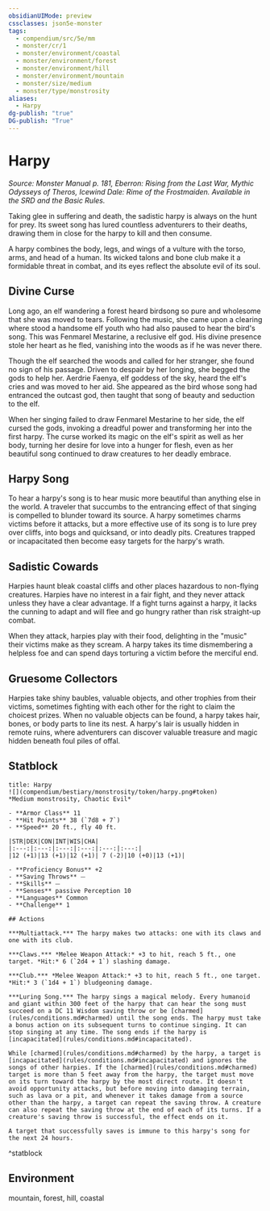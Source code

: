 ```yaml
---
obsidianUIMode: preview
cssclasses: json5e-monster
tags:
  - compendium/src/5e/mm
  - monster/cr/1
  - monster/environment/coastal
  - monster/environment/forest
  - monster/environment/hill
  - monster/environment/mountain
  - monster/size/medium
  - monster/type/monstrosity
aliases:
  - Harpy
dg-publish: "true"
DG-publish: "True"
---
```

# Harpy
*Source: Monster Manual p. 181, Eberron: Rising from the Last War, Mythic Odysseys of Theros, Icewind Dale: Rime of the Frostmaiden. Available in the SRD and the Basic Rules.*  

Taking glee in suffering and death, the sadistic harpy is always on the hunt for prey. Its sweet song has lured countless adventurers to their deaths, drawing them in close for the harpy to kill and then consume.

A harpy combines the body, legs, and wings of a vulture with the torso, arms, and head of a human. Its wicked talons and bone club make it a formidable threat in combat, and its eyes reflect the absolute evil of its soul.

## Divine Curse

Long ago, an elf wandering a forest heard birdsong so pure and wholesome that she was moved to tears. Following the music, she came upon a clearing where stood a handsome elf youth who had also paused to hear the bird's song. This was Fenmarel Mestarine, a reclusive elf god. His divine presence stole her heart as he fled, vanishing into the woods as if he was never there.

Though the elf searched the woods and called for her stranger, she found no sign of his passage. Driven to despair by her longing, she begged the gods to help her. Aerdrie Faenya, elf goddess of the sky, heard the elf's cries and was moved to her aid. She appeared as the bird whose song had entranced the outcast god, then taught that song of beauty and seduction to the elf.

When her singing failed to draw Fenmarel Mestarine to her side, the elf cursed the gods, invoking a dreadful power and transforming her into the first harpy. The curse worked its magic on the elf's spirit as well as her body, turning her desire for love into a hunger for flesh, even as her beautiful song continued to draw creatures to her deadly embrace.

## Harpy Song

To hear a harpy's song is to hear music more beautiful than anything else in the world. A traveler that succumbs to the entrancing effect of that singing is compelled to blunder toward its source. A harpy sometimes charms victims before it attacks, but a more effective use of its song is to lure prey over cliffs, into bogs and quicksand, or into deadly pits. Creatures trapped or incapacitated then become easy targets for the harpy's wrath.

## Sadistic Cowards

Harpies haunt bleak coastal cliffs and other places hazardous to non-flying creatures. Harpies have no interest in a fair fight, and they never attack unless they have a clear advantage. If a fight turns against a harpy, it lacks the cunning to adapt and will flee and go hungry rather than risk straight-up combat.

When they attack, harpies play with their food, delighting in the "music" their victims make as they scream. A harpy takes its time dismembering a helpless foe and can spend days torturing a victim before the merciful end.

## Gruesome Collectors

Harpies take shiny baubles, valuable objects, and other trophies from their victims, sometimes fighting with each other for the right to claim the choicest prizes. When no valuable objects can be found, a harpy takes hair, bones, or body parts to line its nest. A harpy's lair is usually hidden in remote ruins, where adventurers can discover valuable treasure and magic hidden beneath foul piles of offal.

## Statblock

```ad-statblock
title: Harpy
![](compendium/bestiary/monstrosity/token/harpy.png#token)
*Medium monstrosity, Chaotic Evil*

- **Armor Class** 11 
- **Hit Points** 38 (`7d8 + 7`)
- **Speed** 20 ft., fly 40 ft.

|STR|DEX|CON|INT|WIS|CHA|
|:---:|:---:|:---:|:---:|:---:|:---:|
|12 (+1)|13 (+1)|12 (+1)| 7 (-2)|10 (+0)|13 (+1)|

- **Proficiency Bonus** +2
- **Saving Throws** ⏤
- **Skills** ⏤
- **Senses** passive Perception 10
- **Languages** Common
- **Challenge** 1

## Actions

***Multiattack.*** The harpy makes two attacks: one with its claws and one with its club.

***Claws.*** *Melee Weapon Attack:* +3 to hit, reach 5 ft., one target. *Hit:* 6 (`2d4 + 1`) slashing damage.

***Club.*** *Melee Weapon Attack:* +3 to hit, reach 5 ft., one target. *Hit:* 3 (`1d4 + 1`) bludgeoning damage.

***Luring Song.*** The harpy sings a magical melody. Every humanoid and giant within 300 feet of the harpy that can hear the song must succeed on a DC 11 Wisdom saving throw or be [charmed](rules/conditions.md#charmed) until the song ends. The harpy must take a bonus action on its subsequent turns to continue singing. It can stop singing at any time. The song ends if the harpy is [incapacitated](rules/conditions.md#incapacitated).

While [charmed](rules/conditions.md#charmed) by the harpy, a target is [incapacitated](rules/conditions.md#incapacitated) and ignores the songs of other harpies. If the [charmed](rules/conditions.md#charmed) target is more than 5 feet away from the harpy, the target must move on its turn toward the harpy by the most direct route. It doesn't avoid opportunity attacks, but before moving into damaging terrain, such as lava or a pit, and whenever it takes damage from a source other than the harpy, a target can repeat the saving throw. A creature can also repeat the saving throw at the end of each of its turns. If a creature's saving throw is successful, the effect ends on it.

A target that successfully saves is immune to this harpy's song for the next 24 hours.
```
^statblock

## Environment

mountain, forest, hill, coastal
